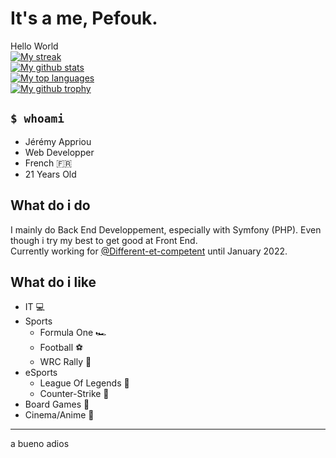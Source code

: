 # It's a me, Pefouk.
Hello World  
[![My streak](https://github-readme-streak-stats.herokuapp.com/?user=Pefouk&theme=blue-green)](https://github.com/pefouk)  
[![My github stats](https://github-readme-stats.vercel.app/api?username=pefouk&theme=blue-green)](https://github.com/pefouk)  
[![My top languages](https://github-readme-stats.vercel.app/api/top-langs/?username=Pefouk&theme=blue-green)](https://github.com/pefouk)  
[![My github trophy](https://github-profile-trophy.vercel.app/?username=pefouk&row=1)](https://github.com/pefouk)  
## `$ whoami`
- Jérémy Appriou
- Web Developper
- French 🇫🇷
- 21 Years Old 

## What do i do
I mainly do Back End Developpement, especially with Symfony (PHP). Even though i try my best to get good at Front End.  
Currently working for [@Different-et-competent](https://github.com/Different-et-competent) until January 2022.

## What do i like
- IT 💻
- Sports
  - Formula One 🏎
  - Football ⚽
  - WRC Rally 🚗
- eSports
  - League Of Legends 👻
  - Counter-Strike 🔫
- Board Games 🎴
- Cinema/Anime 🎥
----
a bueno adios
